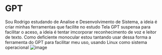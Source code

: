# GPT
Sou Rodrigo estudando de Analise e Desenvolvimento de Sistema, a ideia é criar minhas ferramentas que facilite no estudo
Tela GPT suspensa para facilitar o aceso, a ideia é tentar imcorporar reconhecimento de voz e leitor de texto.
Como deficiente monocular estou tantando usar dessa forma a ferramenta do GPT para facilitar meu uso, usando Linux como sistema operacional
![image](https://github.com/Tkzito/Gpt/assets/132417957/e73b7598-6ccf-4293-bf77-46ce4666f9fb)
